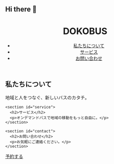 ## Hi there 👋

<!--
**DOKOBUS/dokobus** is a ✨ _special_ ✨ repository because its `README.md` (this file) appears on your GitHub profile.

Here are some ideas to get you started:

- 🔭 I’m currently working on ...
- 🌱 I’m currently learning ...
- 👯 I’m looking to collaborate on ...
- 🤔 I’m looking for help with ...
- 💬 Ask me about ...
- 📫 How to reach me: ...
- 😄 Pronouns: ...
- ⚡ Fun fact: ...
-->

<!DOCTYPE html>
<html lang="ja">
<head>
  <meta charset="UTF-8">
  <meta name="viewport" content="width=device-width, initial-scale=1.0">
  <title>DOKOBUS</title>
  <link rel="stylesheet" href="style.css">
</head>
<body>
  <header>
    <h1>DOKOBUS</h1>
    <nav>
      <ul>
        <li><a href="#about">私たちについて</a></li>
        <li><a href="#service">サービス</a></li>
        <li><a href="#contact">お問い合わせ</a></li>
      </ul>
    </nav>
  </header>

  <main>
    <section id="about">
      <h2>私たちについて</h2>
      <p>地域と人をつなぐ、新しいバスのカタチ。</p>
    </section>

    <section id="service">
      <h2>サービス</h2>
      <p>オンデマンドバスで地域の移動をもっと自由に。</p>
    </section>

    <section id="contact">
      <h2>お問い合わせ</h2>
      <p>お気軽にご連絡ください。</p>
    </section>
  </main>

  <!-- ✅ 常に画面下に出てくる予約ボタン -->
  <div class="floating-button">
    <a href="https://example.com/reserve" target="_blank">予約する</a>
  </div>

</body>
</html>
